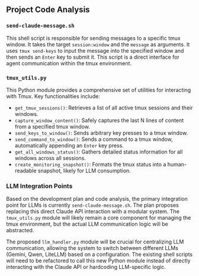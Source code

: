 ## Project Code Analysis

### `send-claude-message.sh`

This shell script is responsible for sending messages to a specific tmux window. It takes the target `session:window` and the `message` as arguments. It uses `tmux send-keys` to input the message into the specified window and then sends an `Enter` key to submit it. This script is a direct interface for agent communication within the tmux environment.

### `tmux_utils.py`

This Python module provides a comprehensive set of utilities for interacting with Tmux. Key functionalities include:

- `get_tmux_sessions()`: Retrieves a list of all active tmux sessions and their windows.
- `capture_window_content()`: Safely captures the last N lines of content from a specified tmux window.
- `send_keys_to_window()`: Sends arbitrary key presses to a tmux window.
- `send_command_to_window()`: Sends a command to a tmux window, automatically appending an `Enter` key press.
- `get_all_windows_status()`: Gathers detailed status information for all windows across all sessions.
- `create_monitoring_snapshot()`: Formats the tmux status into a human-readable snapshot, likely for LLM consumption.

### LLM Integration Points

Based on the development plan and code analysis, the primary integration point for LLMs is currently `send-claude-message.sh`. The plan proposes replacing this direct Claude API interaction with a modular system. The `tmux_utils.py` module will likely remain a core component for managing the tmux environment, but the actual LLM communication logic will be abstracted.

The proposed `llm_handler.py` module will be crucial for centralizing LLM communication, allowing the system to switch between different LLMs (Gemini, Qwen, LiteLLM) based on a configuration. The existing shell scripts will need to be refactored to call this new Python module instead of directly interacting with the Claude API or hardcoding LLM-specific logic.

